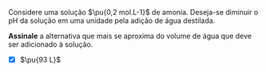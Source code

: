 Considere uma solução $\pu{0,2 mol.L-1}$ de amonia. Deseja-se diminuir o pH da solução em uma unidade pela adição de água destilada.

**Assinale** a alternativa que mais se aproxima do volume de água que deve ser adicionado à solução.

- [x] $\pu{93 L}$
